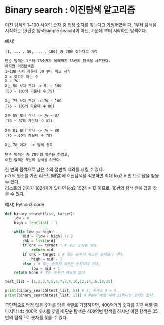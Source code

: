 # Binary search : 이진탐색 알고리즘

이진 탐색은 1~100 사이의 숫자 중 특정 숫자를 찾는다고 가정하였을 때, 1부터 탐색을 시작하는 것(단순 탐색:simple search)이 아닌, 가운데 부터 시작하는 탐색이다.

예시)
```
[1, ... , 50, ... , 100] 중 78을 찾는다고 가정

단순 탐색은 1부터 78숫자가 올때까지 78번의 탐색을 시도한다.
하지만 이진탐색은
1~100 사이 가운데 50 부터 비교 시작
X = 찾고자 하는 수
X = 78
X는 50 보다 크다 -> 51 ~ 100
(50 ~ 100의 가운데 수 75)

X는 75 보다 크다 -> 76 ~ 100
(76 ~ 100의 가운데 수 88)

X는 88 보다 작다 -> 76 ~ 87
(76 ~ 87의 가운데 수 81)

X는 81 보다 작다 -> 76 ~ 80
(76 ~ 80의 가운데 수 78)

X는 78 이다. -> 탐색 종료

단순 탐색은 총 78번의 탐색을 하였고,
이진 탐색은 5번의 탐색을 하였다.
```

한 번의 탐색으로 남은 수의 절반씩 제외를 시킬 수 있다.\
n개의 원소를 가진 리스트(배열)에 이진탐색을 적용하면 최대 log2 n 번 으로 답을 찾을 수 있다.\
리스트의 숫자가 1024개가 있다면 log2 1024 = 10 이므로, 10번의 탐색 안에 답을 찾을 수 있다.

예시) Python3 code
```python
def binary_search(list, target):
    low = 0
    high = len(list) - 1

    while low <= high:
        mid = (low + high) // 2
        chk = list[mid]
        if chk == target : # 찾는 숫자를 찾음
            return mid
        if chk > target : # 찾는 숫자가 체크한 숫자보다 작다.
            high = mid - 1
        else : # 찾는 숫자가 체크한 숫자보다 크다.
            low = mid + 1
    return None # 찾는 숫자가 배열에 없다.

test_list = [1,2,3,4,5,6,7,8,9,10,12,14,16,18,20]

print(binary_search(test_list, 5)) # 4, 인덱스 4 = 5
print(binary_search(test_list, 11)) # None 배열 내에 11이라는 숫자는 없다.
```

극단적으로 엄청 많은 숫자를 담은 배열로 가정하자면, 400억개의 숫자를 가진 배열 중 마지막 Idx 400억 숫자를 찾을때 단순 탐색은 400억번 탐색을 하지만 이진 탐색은 35번의 탐색으로 숫자를 찾을 수 있다.